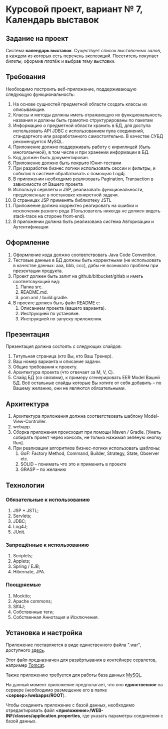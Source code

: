 # Курсовой проект, вариант № 7, Календарь выставок

## Задание на проект

Система **календарь выставок**. Существует список *выставочных залов*, в
каждом из которых есть перечень *экспозиций*. Посетитель покупает
*билеты*, оформив *платёж* и выбрав *тему выставки*.

## Требования

Необходимо построить веб-приложение, поддерживающую следующую функциональность:

1. На основе сущностей предметной области создать классы их описывающие.
2. Классы и методы должны иметь отражающую их функциональность названия и должны быть грамотно структурированы по пакетам
3. Информацию о предметной области хранить в БД, для доступа использовать API JDBC с использованием пула соединений, стандартного или разработанного самостоятельно. В качестве СУБД рекомендуется MySQL.
4. Приложение должно поддерживать работу с кириллицей (быть многоязычной), в том числе и при хранении информации в БД.
5. Код должен быть документирован.
6. Приложение должно быть покрыто Юнит-тестами
7. При разработке бизнес логики использовать сессии и фильтры, и события в системе обрабатывать с помощью Log4j.
8. В приложении необходимо реализовать Pagination, Transaction в зависимости от Вашего проекта
9. Используя сервлеты и JSP, реализовать функциональности, предложенные в постановке конкретной задачи.
10. В страницах JSP применять библиотеку JSTL 
11. Приложение должно корректно реагировать на ошибки и исключения разного рода (Пользователь никогда не должен видеть stack-trace на стороне front-end).
12. В приложении должна быть реализована система Авторизации и Аутентификации

## Оформление
1.	Оформление кода должно соответствовать Java Code Convention.
2.	Тестовые данные в БД должны быть корректными (не использовать в качестве данных: aaa, bbb, ccc), дабы не возникало проблем при презентации продукта.
3.	Проект должен быть залит на github/bitbucket/gitlab и иметь соответсвующий вид:
    1. Папка src.
    2.	README.md.
    3.	pom.xml / build.gradle.
4.	В проекте должен быть файл README с:
    1.	Описанием проекта (вашего варианта).
    2.	Инструкцией по установке.
    3.	Инструкцией по запуску приложения.

## Презентация

Презентация должна состоять с следующих слайдов:
1.	Титульная страница (кто Вы, кто Ваш Тренер).
2.	Ваш номер варианта и описание задачи.
3.	Общие требования к проекту.
4.	Архитектура проекта (что отвечает за M, V, C).
5.	Слайд БД (со связями), к примеру сгенерировать EER Model Вашей БД.
Всё остальные слайды которые Вы хотите от себя добавить – по Вашему желанию, они не являются обязательными.


## Архитектура
1.	Архитектура приложения должна соответствовать шаблону Model-View-Controller.
2.	webapp.
3.	Сборка приложения происходит при помощи Maven / Gradle. [Уметь собирать проект через консоль, не только нажимая зелёную кнопку Run].
4.	При реализации алгоритмов бизнес-логики использовать шаблоны:
    1. GoF: Factory Method, Command, Builder, Strategy, State, Observer etc.
    2. SOLID – понимать что это и применить в проекте 
    3. GRASP – по желанию

 
## Технологии

### Обязательные к использованию
1.	JSP + JSTL;
2.	Servlets;
3.	JDBC;
4.	Log4J;
5.	JUnit.

### Запрещённые к использованию
1.	Scriplets;
2.	Applets;
3.	Spring / EJB;
4.	Hibernate, JPA.

### Поощряемые
1.	Mockito;
2.	Apache commons;
3.	Slf4J;
4.	Собственные теги;
5.	Собственная Аннотация и Исключения.

## Установка и настройка
Приложение поставляется в виде единственного файла ".war", доступного [здесь](https://github.com/Myshj/exposition_manager/releases).

Этот файл предназначен для развёртывания в контейнере сервлетов, например [Tomcat](http://tomcat.apache.org/).

Также приложению требуется для работы база данных [MySQL](https://www.mysql.com/).

На данный момент приложение предполагает, что оно **единственное** на сервере (необходимо размещение его в папке **<сервер>/webapps/ROOT**).

Чтобы соединить приложение с базой данных, необходимо отредактировать файл **<приложение>/WEB-INF/classes/application.properties**, где указать параметры соединения с базой данных.
